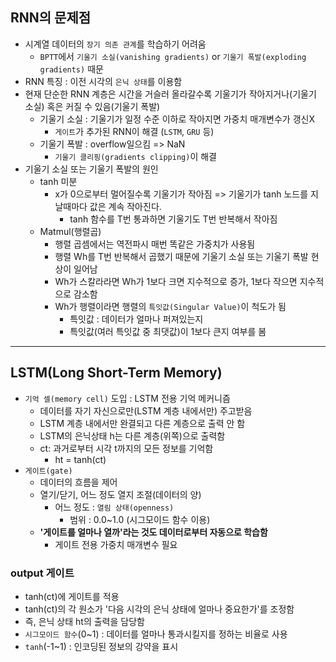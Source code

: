 ## RNN의 문제점
- 시계열 데이터의 `장기 의존 관계`를 학습하기 어려움
	- `BPTT`에서 `기울기 소실(vanishing gradients)` or `기울기 폭발(exploding gradients)` 때문
- RNN 특징 : 이전 시각의 `은닉 상태`를 이용함
- 현재 단순한 RNN 계층은 시간을 거슬러 올라갈수록 기울기가 작아지거나(기울기 소실) 혹은 커질 수 있음(기울기 폭발)
	- 기울기 소실 : 기울기가 일정 수준 이하로 작아지면 가중치 매개변수가 갱신X
		- `게이트`가 추가된 RNN이 해결 (`LSTM`, `GRU` 등)
	- 기울기 폭발 : overflow일으킴 => NaN
		- `기울기 클리핑(gradients clipping)`이 해결
- 기울기 소실 또는 기울기 폭발의 원인
	- tanh 미분
		- x가 0으로부터 멀어질수록 기울기가 작아짐 => 기울기가 tanh 노드를 지날때마다 값은 계속 작아진다.
			- tanh 함수를 T번 통과하면 기울기도 T번 반복해서 작아짐
	- Matmul(행렬곱)
		- 행렬 곱셈에서는 역전파시 매번 똑같은 가중치가 사용됨
		- 행렬 Wh를 T번 반복해서 곱했기 때문에 기울기 소실 또는 기울기 폭발 현상이 일어남
		- Wh가 스칼라라면 Wh가 1보다 크면 지수적으로 증가, 1보다 작으면 지수적으로 감소함
		- Wh가 행렬이라면 행렬의 `특잇값(Singular Value)`이 척도가 됨
			- 특잇값 : 데이터가 얼마나 퍼져있는지
			- 특잇값(여러 특잇값 중 최댓값)이 1보다 큰지 여부를 봄

***

## LSTM(Long Short-Term Memory)
- `기억 셀(memory cell)` 도입 : LSTM 전용 기억 메커니즘
	- 데이터를 자기 자신으로만(LSTM 계층 내에서만) 주고받음
	- LSTM 계층 내에서만 완결되고 다른 계층으로 출력 안 함
	- LSTM의 은닉상태 h는 다른 계층(위쪽)으로 출력함
	- ct: 과거로부터 시각 t까지의 모든 정보를 기억함
		- ht = tanh(ct)
- `게이트(gate)`
	- 데이터의 흐름을 제어
	- 열기/닫기, 어느 정도 열지 조절(데이터의 양)
		- 어느 정도 : `열림 상태(openness)`
			- 범위 : 0.0\~1.0 (시그모이드 함수 이용)
	- __'게이트를 얼마나 열까'라는 것도 데이터로부터 자동으로 학습함__
		- 게이트 전용 가중치 매개변수 필요

### output 게이트
- tanh(ct)에 게이트를 적용
- tanh(ct)의 각 원소가 '다음 시각의 은닉 상태에 얼마나 중요한가'를 조정함
- 즉, 은닉 상태 ht의 출력을 담당함
- `시그모이드 함수`(0\~1) : 데이터를 얼마나 통과시킬지를 정하는 비율로 사용
- `tanh`(-1\~1) : 인코딩된 정보의 강약을 표시


